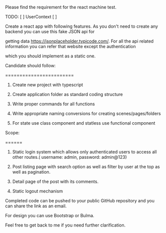 Please find the requirement for the react machine test.

TODO: 
[ ] UserContext
[ ] 
 

Create a react app with following features. As you don't need to create any backend you can use this fake JSON api for

getting data https://jsonplaceholder.typicode.com/. For all the api related information you can refer that website except the authentication

which you should implement as a static one.

 

Candidate should follow:

========================

1. Create new project with typescript

2. Create application folder as standard coding structure

3. Write proper commands for all functions

4. Write appropriate naming conversions for creating scenes/pages/folders

5. For state use class component and statless use functional component

 

Scope:

======

1. Static login system which allows only authenticated users to access all other routes.( username: admin, password: admin@123)

2. Post listing page with search option as well as filter by user at the top as well as pagination.

3. Detail page of the post with its comments.

4. Static logout mechanism

 

Completed code can be pushed to your public GitHub repository and you can share the link as an email.

 

For design you can use Bootstrap or Bulma.

 

Feel free to get back to me if you need further clarification.